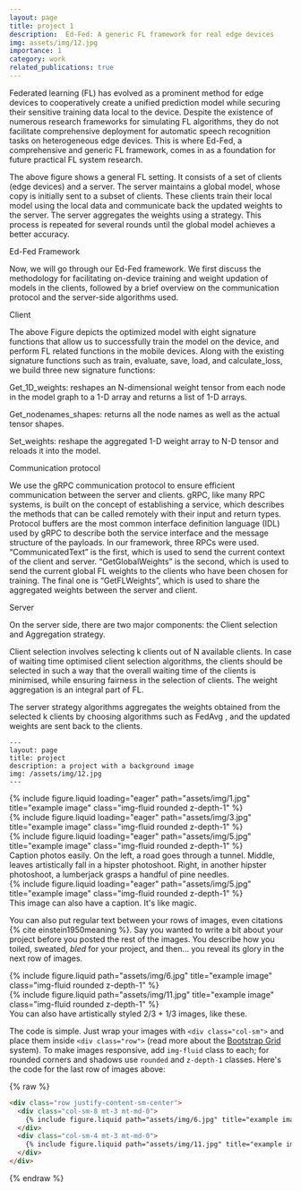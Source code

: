```yaml
---
layout: page
title: project 1
description:  Ed-Fed: A generic FL framework for real edge devices
img: assets/img/12.jpg
importance: 1
category: work
related_publications: true
---
```


Federated learning (FL) has evolved as a prominent method for edge devices to cooperatively create a unified prediction model while securing their sensitive training data local to the device. Despite the existence of numerous research frameworks for simulating FL algorithms, they do not facilitate comprehensive deployment for automatic speech recognition tasks on heterogeneous edge devices. This is where Ed-Fed, a comprehensive and generic FL framework, comes in as a foundation for future practical FL system research.

The above figure shows a general FL setting. It consists of a set of clients (edge devices) and a server. The server maintains a global model, whose copy is initially sent to a subset of clients. These clients train their local model using the local data and communicate back the updated weights to the server. The server aggregates the weights using a strategy. This process is repeated for several rounds until the global model achieves a better accuracy.

Ed-Fed Framework

Now, we will go through our Ed-Fed framework. We first discuss the methodology for facilitating on-device training and weight updation of models in the clients, followed by a brief overview on the communication protocol and the server-side algorithms used.

Client

The above Figure depicts the optimized model with eight signature functions that allow us to successfully train the model on the device, and perform FL related functions in the mobile devices. Along with the existing signature functions such as train, evaluate, save, load, and calculate_loss, we build three new signature functions:

Get_1D_weights: reshapes an N-dimensional weight tensor from each node in the model graph to a 1-D array and returns a list of 1-D arrays.

Get_nodenames_shapes: returns all the node names as well as the actual tensor shapes.

Set_weights: reshape the aggregated 1-D weight array to N-D tensor and reloads it into the model.

Communication protocol

We use the gRPC communication protocol to ensure efficient communication between the server and clients. gRPC, like many RPC systems, is built on the concept of establishing a service, which describes the methods that can be called remotely with their input and return types. Protocol buffers are the most common interface definition language (IDL) used by gRPC to describe both the service interface and the message structure of the payloads. In our framework, three RPCs were used. “CommunicatedText” is the first, which is used to send the current context of the client and server. “GetGlobalWeights” is the second, which is used to send the current global FL weights to the clients who have been chosen for training. The final one is “GetFLWeights”, which is used to share the aggregated weights between the server and client.

Server

On the server side, there are two major components: the Client selection and Aggregation strategy.

Client selection involves selecting k clients out of N available clients. In case of waiting time optimised client selection algorithms, the clients should be selected in such a way that the overall waiting time of the clients is minimised, while ensuring fairness in the selection of clients. The weight aggregation is an integral part of FL.

The server strategy algorithms aggregates the weights obtained from the selected k clients by choosing algorithms such as FedAvg , and the updated weights are sent back to the clients.



    ---
    layout: page
    title: project
    description: a project with a background image
    img: /assets/img/12.jpg
    ---

<div class="row">
    <div class="col-sm mt-3 mt-md-0">
        {% include figure.liquid loading="eager" path="assets/img/1.jpg" title="example image" class="img-fluid rounded z-depth-1" %}
    </div>
    <div class="col-sm mt-3 mt-md-0">
        {% include figure.liquid loading="eager" path="assets/img/3.jpg" title="example image" class="img-fluid rounded z-depth-1" %}
    </div>
    <div class="col-sm mt-3 mt-md-0">
        {% include figure.liquid loading="eager" path="assets/img/5.jpg" title="example image" class="img-fluid rounded z-depth-1" %}
    </div>
</div>
<div class="caption">
    Caption photos easily. On the left, a road goes through a tunnel. Middle, leaves artistically fall in a hipster photoshoot. Right, in another hipster photoshoot, a lumberjack grasps a handful of pine needles.
</div>
<div class="row">
    <div class="col-sm mt-3 mt-md-0">
        {% include figure.liquid loading="eager" path="assets/img/5.jpg" title="example image" class="img-fluid rounded z-depth-1" %}
    </div>
</div>
<div class="caption">
    This image can also have a caption. It's like magic.
</div>

You can also put regular text between your rows of images, even citations {% cite einstein1950meaning %}.
Say you wanted to write a bit about your project before you posted the rest of the images.
You describe how you toiled, sweated, _bled_ for your project, and then... you reveal its glory in the next row of images.

<div class="row justify-content-sm-center">
    <div class="col-sm-8 mt-3 mt-md-0">
        {% include figure.liquid path="assets/img/6.jpg" title="example image" class="img-fluid rounded z-depth-1" %}
    </div>
    <div class="col-sm-4 mt-3 mt-md-0">
        {% include figure.liquid path="assets/img/11.jpg" title="example image" class="img-fluid rounded z-depth-1" %}
    </div>
</div>
<div class="caption">
    You can also have artistically styled 2/3 + 1/3 images, like these.
</div>

The code is simple.
Just wrap your images with `<div class="col-sm">` and place them inside `<div class="row">` (read more about the <a href="https://getbootstrap.com/docs/4.4/layout/grid/">Bootstrap Grid</a> system).
To make images responsive, add `img-fluid` class to each; for rounded corners and shadows use `rounded` and `z-depth-1` classes.
Here's the code for the last row of images above:

{% raw %}

```html
<div class="row justify-content-sm-center">
  <div class="col-sm-8 mt-3 mt-md-0">
    {% include figure.liquid path="assets/img/6.jpg" title="example image" class="img-fluid rounded z-depth-1" %}
  </div>
  <div class="col-sm-4 mt-3 mt-md-0">
    {% include figure.liquid path="assets/img/11.jpg" title="example image" class="img-fluid rounded z-depth-1" %}
  </div>
</div>
```

{% endraw %}
